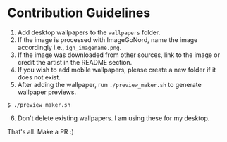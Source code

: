 # Contribution Guidelines

1. Add desktop wallpapers to the `wallpapers` folder.
2. If the image is processed with ImageGoNord, name the image accordingly i.e., `ign_imagename.png`.
3. If the image was downloaded from other sources, link to the image or
credit the artist in the README section.
4. If you wish to add mobile wallpapers, please create a new folder if it does not exist.
5. After adding the wallpaper, run `./preview_maker.sh` to generate wallpaper previews.
```
$ ./preview_maker.sh
```
6. Don't delete existing wallpapers. I am using these for my desktop.

That's all. Make a PR :)

